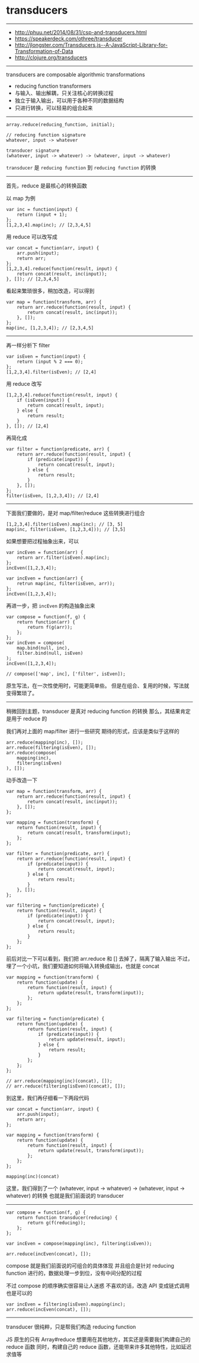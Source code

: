 # transducers

---

+ http://phuu.net/2014/08/31/csp-and-transducers.html
+ https://speakerdeck.com/othree/transducer
+ http://jlongster.com/Transducers.js--A-JavaScript-Library-for-Transformation-of-Data
+ http://clojure.org/transducers

---

transducers are composable algorithmic transformations

+ reducing function transformers
+ 与输入、输出解耦，只关注核心的转换过程
+ 独立于输入输出，可以用于各种不同的数据结构
+ 只进行转换，可以轻易的组合起来

---

```
array.reduce(reducing_function, initial);
```

```
// reducing function signature
whatever, input -> whatever
```

```
transducer signature
(whatever, input -> whatever) -> (whatever, input -> whatever)
```

`transducer` 是 `reducing function` 到 `reducing function` 的转换

---

首先，reduce 是最核心的转换函数

以 map 为例

```
var inc = function(input) {
    return (input + 1);
};
[1,2,3,4].map(inc); // [2,3,4,5]
```

用 reduce 可以改写成

```
var concat = function(arr, input) {
    arr.push(input);
    return arr;
};
[1,2,3,4].reduce(function(result, input) {
    return concat(result, inc(input));
}, []); // [2,3,4,5]
```

看起来繁琐很多，稍加改造，可以得到

```
var map = function(transform, arr) {
    return arr.reduce(function(result, input) {
        return concat(result, inc(input));
    }, []);
};
map(inc, [1,2,3,4]); // [2,3,4,5]
```

---

再一样分析下 filter

```
var isEven = function(input) {
    return (input % 2 === 0);
};
[1,2,3,4].filter(isEven); // [2,4]
```

用 reduce 改写

```
[1,2,3,4].reduce(function(result, input) {
    if (isEven(input)) {
        return concat(result, input);
    } else {
        return result;
    }
}, []); // [2,4]
```

再简化成

```
var filter = function(predicate, arr) {
    return arr.reduce(function(result, input) {
        if (predicate(input)) {
            return concat(result, input);
        } else {
            return result;
        }
    }, []);
};
filter(isEven, [1,2,3,4]); // [2,4]
```

---

下面我们要做的，是对 map/filter/reduce 这些转换进行组合

```
[1,2,3,4].filter(isEven).map(inc); // [3, 5]
map(inc, filter(isEven, [1,2,3,4])); // [3,5]
```

如果想要把过程抽象出来，可以

```
var incEven = function(arr) {
    return arr.filter(isEven).map(inc);
};
incEven([1,2,3,4]);

var incEven = function(arr) {
    retrun map(inc, filter(isEven, arr));
};
incEven([1,2,3,4]);
```

再进一步，把 `incEven` 的构造抽象出来

```
var compose = function(f, g) {
    return function(arr) {
        return f(g(arr));
    };
};
var incEven = compose(
    map.bind(null, inc),
    filter.bind(null, isEven)
);
incEven([1,2,3,4]);

// compose(['map', inc], ['filter', isEven]);
```

原生写法，在一次性使用时，可能更简单些。
但是在组合、复用的时候，写法就变得繁琐了。

---

稍微回到主题，transducer 是真对 reducing function 的转换
那么，其结果肯定是用于 reduce 的

我们再对上面的 map/filter 进行一些研究
期待的形式，应该是类似于这样的

```
arr.reduce(mapping(inc), []);
arr.reduce(filtering(isEven), []);
arr.reduce(compose(
    mapping(inc),
    filtering(isEven)
), []);
```

动手改造一下

```
var map = function(transform, arr) {
    return arr.reduce(function(result, input) {
        return concat(result, inc(input));
    }, []);
};

var mapping = function(transform) {
    return function(result, input) {
        return concat(result, transform(input);
    };
};
```

```
var filter = function(predicate, arr) {
    return arr.reduce(function(result, input) {
        if (predicate(input)) {
            return concat(result, input);
        } else {
            return result;
        }
    }, []);
};

var filtering = function(predicate) {
    return function(result, input) {
        if (predicate(input)) {
            return concat(result, input);
        } else {
            return result;
        }
    };
};
```

前后对比一下可以看到，我们把 arr.reduce 和 [] 去掉了，隔离了输入输出
不过，埋了一个小坑，我们要知道如何将输入转换成输出，也就是 concat

```
var mapping = function(transform) {
    return function(update) {
        return function(result, input) {
            return update(result, transform(input));
        };
    };
};

var filtering = function(predicate) {
    return function(update) {
        return function(result, input) {
            if (predicate(input)) {
                return update(result, input);
            } else {
                return result;
            }
        };
    };
};

// arr.reduce(mapping(inc)(concat), []);
// arr.reduce(filtering(isEven)(concat), []);
```

到这里，我们再仔细看一下两段代码

```
var concat = function(arr, input) {
    arr.push(input);
    return arr;
};

var mapping = function(transform) {
    return function(update) {
        return function(result, input) {
            return update(result, transform(input));
        };
    };
};

mapping(inc)(concat)
```

这里，我们得到了一个 (whatever, input -> whatever) -> (whatever, input -> whatever) 的转换
也就是我们前面说的 transducer

---

```
var compose = function(f, g) {
    return function transducer(reducing) {
        return g(f(reducing));
    };
};

var incEven = compose(mapping(inc), filtering(isEven));

arr.reduce(incEven(concat), []);
```

compose 就是我们前面说的可组合的具体体现
并且组合是针对 reducing function 进行的，数据处理一步到位，没有中间分配的过程

不过 compose 的顺序确实很容易让人迷惑
不喜欢的话，改造 API 变成链式调用也是可以的

```
var incEven = filtering(isEven).mapping(inc);
arr.reduce(incEven(concat), []);
```

---

transducer 很纯粹，只是帮我们构造 reducing function

JS 原生的只有 Array#reduce
想要用在其他地方，其实还是需要我们构建自己的 reduce 函数
同时，构建自己的 reduce 函数，还能带来许多其他特性，比如延迟求值等
